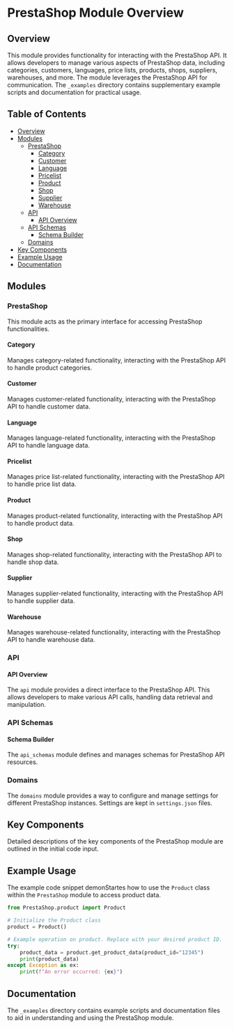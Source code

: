 # PrestaShop Module Overview

## Overview

This module provides functionality for interacting with the PrestaShop API. It allows developers to manage various aspects of PrestaShop data, including categories, customers, languages, price lists, products, shops, suppliers, warehouses, and more.  The module leverages the PrestaShop API for communication.  The `_examples` directory contains supplementary example scripts and documentation for practical usage.

## Table of Contents

* [Overview](#overview)
* [Modules](#modules)
    * [PrestaShop](#prestashop)
        * [Category](#category)
        * [Customer](#customer)
        * [Language](#language)
        * [Pricelist](#pricelist)
        * [Product](#product)
        * [Shop](#shop)
        * [Supplier](#supplier)
        * [Warehouse](#warehouse)
    * [API](#api)
        * [API Overview](#api-overview)
    * [API Schemas](#api-schemas)
        * [Schema Builder](#schema-builder)
    * [Domains](#domains)
* [Key Components](#key-components)
* [Example Usage](#example-usage)
* [Documentation](#documentation)

## Modules

### PrestaShop

This module acts as the primary interface for accessing PrestaShop functionalities.

#### Category

Manages category-related functionality, interacting with the PrestaShop API to handle product categories.

#### Customer

Manages customer-related functionality, interacting with the PrestaShop API to handle customer data.

#### Language

Manages language-related functionality, interacting with the PrestaShop API to handle language data.

#### Pricelist

Manages price list-related functionality, interacting with the PrestaShop API to handle price list data.

#### Product

Manages product-related functionality, interacting with the PrestaShop API to handle product data.


#### Shop

Manages shop-related functionality, interacting with the PrestaShop API to handle shop data.


#### Supplier

Manages supplier-related functionality, interacting with the PrestaShop API to handle supplier data.

#### Warehouse

Manages warehouse-related functionality, interacting with the PrestaShop API to handle warehouse data.


### API

#### API Overview

The `api` module provides a direct interface to the PrestaShop API. This allows developers to make various API calls, handling data retrieval and manipulation.


### API Schemas

#### Schema Builder

The `api_schemas` module defines and manages schemas for PrestaShop API resources.


### Domains

The `domains` module provides a way to configure and manage settings for different PrestaShop instances.  Settings are kept in `settings.json` files.

## Key Components

Detailed descriptions of the key components of the PrestaShop module are outlined in the initial code input.

## Example Usage

The example code snippet demonStartes how to use the `Product` class within the `PrestaShop` module to access product data.

```python
from PrestaShop.product import Product

# Initialize the Product class
product = Product()

# Example operation on product. Replace with your desired product ID.
try:
    product_data = product.get_product_data(product_id="12345")
    print(product_data)
except Exception as ex:
    print(f"An error occurred: {ex}")
```

## Documentation

The `_examples` directory contains example scripts and documentation files to aid in understanding and using the PrestaShop module.